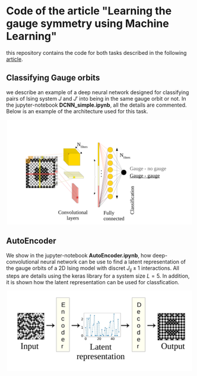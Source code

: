 # Code of the article "Learning the gauge symmetry using Machine Learning"

this repository contains the code for both tasks described in the following [article](https://arxiv.org/abs/1904.07637).

## Classifying Gauge orbits

we describe an example of a deep neural network designed for classifying pairs of Ising system $J$ and $J'$ into being in the same gauge orbit or not. In the jupyter-notebook **DCNN_simple.ipynb**, all the details are commented. Below is an example of the architecture used for this task.

<p style="text-align: center;">
<img src="img/NNClassif.png" alt="drawing" style="width: 500px;"/>
</p>
    
## AutoEncoder

We show in the jupyter-notebook **AutoEncoder.ipynb**, how deep-convolutional neural network can be use to find a latent representation of the gauge orbits of a 2D Ising model with discret $J_{ij} \pm 1$ interactions.
All steps are details using the keras library for a system size $L=5$. In addition, it is shown how the latent representation can be used for classfication.

<p style="text-align: center;">
<img src="img/AE.png" alt="drawing" style="width: 500px;"/>
</p>

